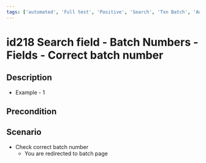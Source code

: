 ```yaml
---
tags: ['automated', 'Full test', 'Positive', 'Search', 'Txn Batch', 'Automated']
---
```


# id218 Search field - Batch Numbers - Fields - Correct batch number

## Description
  - Example - 1

## Precondition


## Scenario
- Check correct batch number
    - You are redirected to batch page
